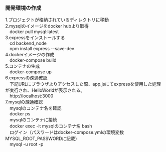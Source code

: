 ### 開発環境の作成
1.プロジェクトが格納されているディレクトリに移動  
2.mysqlのイメージをdocker hubより取得  
&emsp;docker pull mysql:latest  
3.expressをインストールする  
&emsp;cd backend_node  
&emsp;npm install express --save-dev  
4.dockerイメージの作成  
&emsp;docker-compose build  
5.コンテナの生成  
&emsp;docker-compose up  
6.expressの疎通確認  
&emsp;下記URLにブラウザよりアクセスした際、app.jsにてexpressを使用した処理が実行され、HelloWorldが表示される。  
&emsp;http://localhost:3000  
7.mysqlの疎通確認  
&emsp;mysqlのコンテナ名を確認  
&emsp;docker ps  
&emsp;mysqlのコンテナに接続  
&emsp;docker exec -it mysqlのコンテナ名 bash  
&emsp;ログイン（パスワードはdocker-compose.ymlの環境変数MYSQL_ROOT_PASSWORDに記載）  
&emsp;mysql -u root -p  
